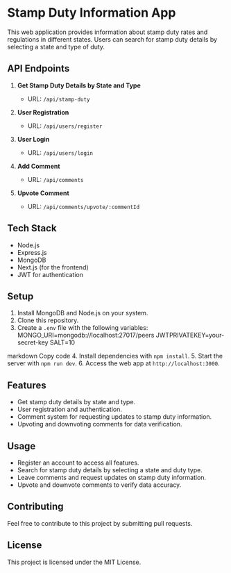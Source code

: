 # Stamp Duty Information App

This web application provides information about stamp duty rates and regulations in different states. Users can search for stamp duty details by selecting a state and type of duty.

## API Endpoints

1. **Get Stamp Duty Details by State and Type**
   - URL: `/api/stamp-duty`

2. **User Registration**
   - URL: `/api/users/register`

3. **User Login**
   - URL: `/api/users/login`

4. **Add Comment**
   - URL: `/api/comments`

5. **Upvote Comment**
   - URL: `/api/comments/upvote/:commentId`

## Tech Stack

- Node.js
- Express.js
- MongoDB
- Next.js (for the frontend)
- JWT for authentication

## Setup

1. Install MongoDB and Node.js on your system.
2. Clone this repository.
3. Create a `.env` file with the following variables:
MONGO_URI=mongodb://localhost:27017/peers
JWTPRIVATEKEY=your-secret-key
SALT=10

markdown
Copy code
4. Install dependencies with `npm install`.
5. Start the server with `npm run dev`.
6. Access the web app at `http://localhost:3000`.

## Features

- Get stamp duty details by state and type.
- User registration and authentication.
- Comment system for requesting updates to stamp duty information.
- Upvoting and downvoting comments for data verification.

## Usage

- Register an account to access all features.
- Search for stamp duty details by selecting a state and duty type.
- Leave comments and request updates on stamp duty information.
- Upvote and downvote comments to verify data accuracy.

## Contributing

Feel free to contribute to this project by submitting pull requests.

## License

This project is licensed under the MIT License.